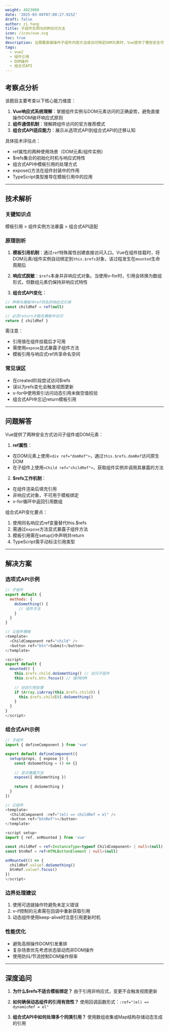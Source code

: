 ```yaml
---
weight: 4023000
date: '2025-03-04T07:00:27.925Z'
draft: false
author: zi.Yang
title: 子组件实例与DOM访问方法
icon: /icon/vue.svg
toc: true
description: 当需要直接操作子组件内部方法或访问特定DOM元素时，Vue提供了哪些安全可靠的实现方式？请解释$refs工作机制及其在组合式API中的使用变化。
tags:
  - vue2
  - 组件引用
  - DOM操作
  - 组合式API
---
```


## 考察点分析

该题目主要考查以下核心能力维度：

1. **Vue响应式系统理解**：掌握组件实例与DOM元素访问的正确姿势，避免直接操作DOM破坏响应式原则
2. **组件通信机制**：理解跨组件访问的官方推荐模式
3. **组合式API适应能力**：展示从选项式API到组合式API的迁移认知

具体技术评估点：

- ref属性的两种使用场景（DOM元素/组件实例）
- $refs集合的初始化时机与响应式特性
- 组合式API中模板引用的处理方式
- expose()方法在组件封装中的作用
- TypeScript类型推导在模板引用中的应用

---

## 技术解析

### 关键知识点

模板引用 > 组件实例方法暴露 > 组合式API适配

### 原理剖析

1. **模板引用机制**：通过`ref`特殊属性创建直接访问入口。Vue在组件挂载时，将DOM元素/组件实例自动绑定到`this.$refs`对象，该过程发生在`mounted`生命周期后

2. **响应式脱敏**：`$refs`本身并非响应式对象。当使用v-for时，引用会转换为数组形式，但数组元素仍保持非响应式特性

3. **组合式API变化**：

```javascript
// 声明与模板中ref同名的响应式引用
const childRef = ref(null)

// 必须return才能在模板中访问
return { childRef }
```

需注意：

- 引用值在组件挂载后才可用
- 需使用`expose`显式暴露子组件方法
- 模板引用与响应式ref共享命名空间

### 常见误区

- 在created阶段尝试访问$refs
- 误以为refs变化会触发视图更新
- v-for中使用索引访问动态引用未做空值校验
- 组合式API中忘记return模板引用

---

## 问题解答

Vue提供了两种安全方式访问子组件或DOM元素：

1. **ref属性**：

- 在DOM元素上使用`<div ref="domRef">`，通过`this.$refs.domRef`访问原生DOM
- 在子组件上使用`<Child ref="childRef">`，获取组件实例并调用其暴露的方法

2. **$refs工作机制**：

- 在组件渲染后填充引用
- 非响应式对象，不可用于模板绑定
- v-for循环中返回引用数组

组合式API变化要点：

1. 使用同名响应式ref变量替代this.$refs
2. 需通过`expose`方法显式暴露子组件方法
3. 模板引用需在setup()中声明并return
4. TypeScript需手动标注引用类型

---

## 解决方案

### 选项式API示例

```javascript
// 子组件
export default {
  methods: {
    doSomething() {
      // 组件方法
    }
  }
}

// 父组件模板
<template>
  <ChildComponent ref="child" />
  <button ref="btn">Submit</button>
</template>

<script>
export default {
  mounted() {
    this.$refs.child.doSomething() // 访问子组件
    this.$refs.btn.focus() // 操作DOM
    
    // 动态引用处理
    if (Array.isArray(this.$refs.child)) {
      this.$refs.child[0].doSomething()
    }
  }
}
</script>
```

### 组合式API示例

```typescript
// 子组件
import { defineComponent } from 'vue'

export default defineComponent({
  setup(props, { expose }) {
    const doSomething = () => {}
    
    // 显式暴露方法
    expose({ doSomething })
    
    return { doSomething }
  }
})

// 父组件
<template>
  <ChildComponent :ref="(el) => childRef = el" />
  <button ref="btnRef"></button>
</template>

<script setup>
import { ref, onMounted } from 'vue'

const childRef = ref<InstanceType<typeof ChildComponent> | null>(null)
const btnRef = ref<HTMLButtonElement | null>(null)

onMounted(() => {
  childRef.value?.doSomething()
  btnRef.value?.focus()
})
</script>
```

### 边界处理建议

1. 使用可选链操作符避免未定义错误
2. v-if控制的元素需在回调中重新获取引用
3. 动态组件使用keep-alive时注意引用更新时机

### 性能优化

- 避免高频操作DOM引发重排
- 复杂场景优先考虑状态驱动而非DOM操作
- 使用防抖/节流控制DOM操作频率

---

## 深度追问

1. **为什么$refs不适合模板绑定？**
由于引用非响应式，变更不会触发视图更新

2. **如何确保动态组件的引用有效性？**
使用回调函数形式：`:ref="(el) => dynamicRef = el"`

3. **组合式API中如何处理多个同类引用？**
使用数组收集或Map结构存储动态生成的引用
